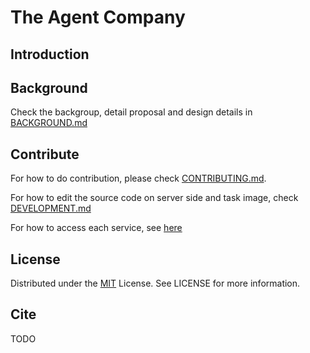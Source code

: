 # The Agent Company

## Introduction

## Background
Check the backgroup, detail proposal and design details in [BACKGROUND.md](./BACKGROUND.md)

## Contribute
For how to do contribution, please check [CONTRIBUTING.md](./CONTRIBUTING.md).

For how to edit the source code on server side and task image, check [DEVELOPMENT.md](./DEVELOPMENT.md)

For how to access each service, see [here](./servers/README.md)

## License
Distributed under the [MIT](./LICENSE) License. See LICENSE for more information.

## Cite
TODO
